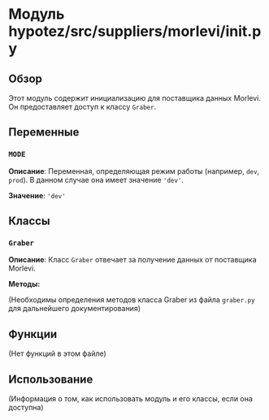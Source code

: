 # Модуль hypotez/src/suppliers/morlevi/__init__.py

## Обзор

Этот модуль содержит инициализацию для поставщика данных Morlevi.  Он предоставляет доступ к классу `Graber`.

## Переменные

### `MODE`

**Описание**: Переменная, определяющая режим работы (например, `dev`, `prod`). В данном случае она имеет значение `'dev'`.

**Значение**: `'dev'`


## Классы

### `Graber`

**Описание**:  Класс `Graber` отвечает за получение данных от поставщика Morlevi.

**Методы:**

(Необходимы определения методов класса Graber из файла `graber.py` для дальнейшего документирования)


## Функции

(Нет функций в этом файле)


## Использование

(Информация о том, как использовать модуль и его классы, если она доступна)